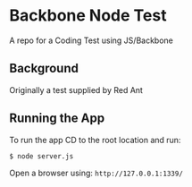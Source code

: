 # Backbone Node Test
A repo for a Coding Test using JS/Backbone

## Background
Originally a test supplied by Red Ant


## Running the App

To run the app CD to the root location and run:

```
$ node server.js
```

Open a browser using: `http://127.0.0.1:1339/`


